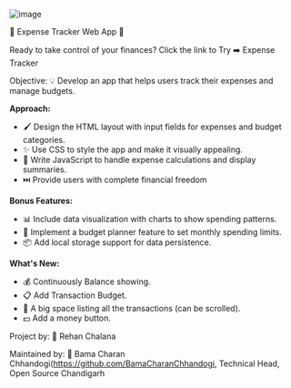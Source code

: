![image](https://github.com/KartikeyBartwal/Expense-Tracker/assets/98084657/35196996-81d0-4828-abd4-475e95d5a7e8)


🌟 Expense Tracker Web App 🌟

Ready to take control of your finances? Click the link to Try ➡️ Expense Tracker

Objective: 💡 Develop an app that helps users track their expenses and manage budgets.

**Approach:**

- 🖌️ Design the HTML layout with input fields for expenses and budget categories.
- ✨ Use CSS to style the app and make it visually appealing.
- 🧮 Write JavaScript to handle expense calculations and display summaries.
- ⏭️ Provide users with complete financial freedom 

**Bonus Features:**

- 📊 Include data visualization with charts to show spending patterns.
- 📆 Implement a budget planner feature to set monthly spending limits.
- 📦 Add local storage support for data persistence.

**What's New:**

- 💰 Continuously Balance showing.
- 📋 Add Transaction Budget.
- 📜 A big space listing all the transactions (can be scrolled).
- 💵 Add a money button.

Project by: 🚀 Rehan Chalana

 Maintained by: 🔧 Bama Charan Chhandogi(https://github.com/BamaCharanChhandogi, Technical Head, Open Source Chandigarh
